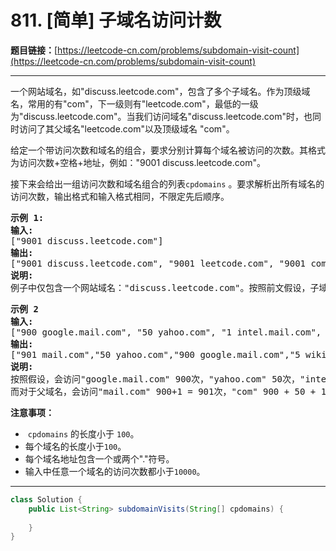 # 811. [简单] 子域名访问计数

**题目链接：**[https://leetcode-cn.com/problems/subdomain-visit-count](https://leetcode-cn.com/problems/subdomain-visit-count)

---

<div class="content__1Y2H">
 <div class="notranslate">
  <p>一个网站域名，如"discuss.leetcode.com"，包含了多个子域名。作为顶级域名，常用的有"com"，下一级则有"leetcode.com"，最低的一级为"discuss.leetcode.com"。当我们访问域名"discuss.leetcode.com"时，也同时访问了其父域名"leetcode.com"以及顶级域名&nbsp;"com"。</p> 
  <p>给定一个带访问次数和域名的组合，要求分别计算每个域名被访问的次数。其格式为访问次数+空格+地址，例如："9001 discuss.leetcode.com"。</p> 
  <p>接下来会给出一组访问次数和域名组合的列表<code>cpdomains</code>&nbsp;。要求解析出所有域名的访问次数，输出格式和输入格式相同，不限定先后顺序。</p> 
  <pre class="language-text"><strong>示例 1:</strong>
<strong>输入:</strong> 
["9001 discuss.leetcode.com"]
<strong>输出:</strong> 
["9001 discuss.leetcode.com", "9001 leetcode.com", "9001 com"]
<strong>说明:</strong> 
例子中仅包含一个网站域名："discuss.leetcode.com"。按照前文假设，子域名"leetcode.com"和"com"都会被访问，所以它们都被访问了9001次。
</pre> 
  <pre class="language-text"><strong>示例 2
输入:</strong> 
["900 google.mail.com", "50 yahoo.com", "1 intel.mail.com", "5 wiki.org"]
<strong>输出:</strong> 
["901 mail.com","50 yahoo.com","900 google.mail.com","5 wiki.org","5 org","1 intel.mail.com","951 com"]
<strong>说明:</strong> 
按照假设，会访问"google.mail.com" 900次，"yahoo.com" 50次，"intel.mail.com" 1次，"wiki.org" 5次。
而对于父域名，会访问"mail.com" 900+1 = 901次，"com" 900 + 50 + 1 = 951次，和 "org" 5 次。
</pre> 
  <p><strong>注意事项：</strong></p> 
  <ul> 
   <li>&nbsp;<code>cpdomains</code>&nbsp;的长度小于&nbsp;<code>100</code>。</li> 
   <li>每个域名的长度小于<code>100</code>。</li> 
   <li>每个域名地址包含一个或两个"."符号。</li> 
   <li>输入中任意一个域名的访问次数都小于<code>10000</code>。</li> 
  </ul> 
 </div>
</div>

---

```java
class Solution {
    public List<String> subdomainVisits(String[] cpdomains) {
        
    }
}
```